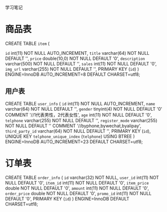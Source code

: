 学习笔记



# 商品表

CREATE TABLE `item` (

  `id` int(11) NOT NULL AUTO_INCREMENT,
  `title` varchar(64) NOT NULL DEFAULT '',
  `price` double(10,0) NOT NULL DEFAULT '0',
  `description` varchar(500) NOT NULL DEFAULT '',
  `sales` int(11) NOT NULL DEFAULT '0',
  `img_url` varchar(255) NOT NULL DEFAULT '',
  PRIMARY KEY (`id`)
) ENGINE=InnoDB AUTO_INCREMENT=8 DEFAULT CHARSET=utf8;

## 用户表

CREATE TABLE `user_info` (
  `id` int(11) NOT NULL AUTO_INCREMENT,
  `name` varchar(64) NOT NULL DEFAULT '',
  `gender` tinyint(4) NOT NULL DEFAULT '0' COMMENT '//1代表男性，2代表女性',
  `age` int(11) NOT NULL DEFAULT '0',
  `telphone` varchar(255) NOT NULL DEFAULT '',
  `register_mode` varchar(255) NOT NULL DEFAULT '' COMMENT '//byphone,bywechat,byalipay',
  `third_party_id` varchar(64) NOT NULL DEFAULT '',
  PRIMARY KEY (`id`),
  UNIQUE KEY `telphone_unique_index` (`telphone`) USING BTREE
) ENGINE=InnoDB AUTO_INCREMENT=23 DEFAULT CHARSET=utf8;





# 订单表

CREATE TABLE `order_info` (
  `id` varchar(32) NOT NULL,
  `user_id` int(11) NOT NULL DEFAULT '0',
  `item_id` int(11) NOT NULL DEFAULT '0',
  `item_price` double NOT NULL DEFAULT '0',
  `amount` int(11) NOT NULL DEFAULT '0',
  `order_price` double NOT NULL DEFAULT '0',
  `promo_id` int(11) NOT NULL DEFAULT '0',
  PRIMARY KEY (`id`)
) ENGINE=InnoDB DEFAULT CHARSET=utf8;

